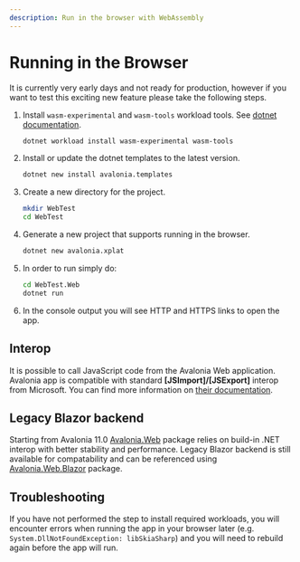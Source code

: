 ```yaml
---
description: Run in the browser with WebAssembly
---
```


# Running in the Browser

It is currently very early days and not ready for production, however if you want to test this exciting new feature please take the following steps.

1. Install ```wasm-experimental``` and ```wasm-tools``` workload tools. See [dotnet documentation](https://docs.microsoft.com/en-us/dotnet/core/tools/dotnet-workload-install).

    ```bash
    dotnet workload install wasm-experimental wasm-tools
    ```


2. Install or update the dotnet templates to the latest version.

    ```bash
    dotnet new install avalonia.templates
    ```


3. Create a new directory for the project.

    ```bash
    mkdir WebTest
    cd WebTest
    ```


4. Generate a new project that supports running in the browser.

    ```bash
    dotnet new avalonia.xplat
    ```


5. In order to run simply do:

    ```bash
    cd WebTest.Web
    dotnet run
    ```


6. In the console output you will see HTTP and HTTPS links to open the app.

## Interop

It is possible to call JavaScript code from the Avalonia Web application.
Avalonia app is compatible with standard **[JSImport]/[JSExport]** interop from Microsoft. You can find more information on [their documentation](https://learn.microsoft.com/en-us/aspnet/core/blazor/javascript-interoperability/import-export-interop?view=aspnetcore-7.0).

## Legacy Blazor backend

Starting from Avalonia 11.0 [Avalonia.Web](https://www.nuget.org/packages/Avalonia.Web/) package relies on build-in .NET interop with better stability and performance.
Legacy Blazor backend is still available for compatability and can be referenced using [Avalonia.Web.Blazor](https://www.nuget.org/packages/Avalonia.Web.Blazor/) package.


## Troubleshooting
If you have not performed the step to install required workloads, you will encounter errors when running the app in your browser later (e.g. `System.DllNotFoundException: libSkiaSharp`) and you will need to rebuild again before the app will run.
